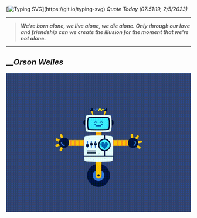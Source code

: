 [![Typing SVG](https://readme-typing-svg.herokuapp.com?font=Press+Start+2P&color=C2F784&size=35&width=900&height=100&lines=Hello+World%2C+I'm+Hung+!)](https://git.io/typing-svg) 
_Quote Today (07:51:19, 2/5/2023)_
___
>**_We're born alone, we live alone, we die alone. Only through our love and friendship can we create the illusion for the moment that we're not alone._**
___

## __**_Orson Welles_**

![RobotDance](src/assets/images/robot-dancing-dribble.gif?style=center)
